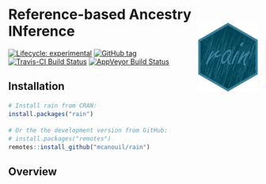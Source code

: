 
<!-- README.md is generated from README.Rmd. Please edit that file -->

# Reference-based Ancestry INference <img src="man/figures/rain.png" align="right" width="120" />

<!-- badges: start -->

[![Lifecycle:
experimental](https://img.shields.io/badge/lifecycle-experimental-orange.svg)](https://www.tidyverse.org/lifecycle/#experimental)
[![GitHub
tag](https://img.shields.io/github/tag/mcanouil/rain.svg?label=latest%20tag)](https://github.com/mcanouil/rain)
[![Travis-CI Build
Status](https://travis-ci.org/mcanouil/rain.svg?branch=master)](https://travis-ci.org/mcanouil/rain)
[![AppVeyor Build
Status](https://ci.appveyor.com/api/projects/status/github/mcanouil/rain?branch=master&svg=true)](https://ci.appveyor.com/project/mcanouil/rain)
<!--[![Coverage Status (codecov)](https://codecov.io/gh/mcanouil/rain/branch/master/graph/badge.svg)](https://codecov.io/gh/mcanouil/rain) -->
<!--[![CRAN_Status_Badge](http://www.r-pkg.org/badges/version-ago/rain)](https://cran.r-project.org/package=rain) -->
<!--[![cran checks_worst](https://cranchecks.info/badges/worst/rain)](https://cran.r-project.org/web/checks/check_results_rain.html) -->
<!--[![CRAN_Download_total](http://cranlogs.r-pkg.org/badges/grand-total/rain)](https://cran.r-project.org/package=rain) -->
<!--[![CII Best Practices](https://bestpractices.coreinfrastructure.org/projects/2719/badge)](https://bestpractices.coreinfrastructure.org/projects/2719) -->
<!--[![cran checks_summary](https://cranchecks.info/badges/summary/rain)](https://cran.r-project.org/web/checks/check_results_rain.html) -->
<!--[![CRAN_Download_month](http://cranlogs.r-pkg.org/badges/rain?color=brightgreen)](https://cran.r-project.org/package=rain) -->
<!--[![Coverage Status (coveralls)](https://coveralls.io/repos/github/mcanouil/rain/badge.svg?branch=master)](https://coveralls.io/github/mcanouil/rain?branch=master) -->
<!-- badges: end -->

## Installation

``` r
# Install rain from CRAN:
install.packages("rain")

# Or the the development version from GitHub:
# install.packages("remotes")
remotes::install_github("mcanouil/rain")
```

## Overview

